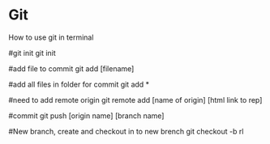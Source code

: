 # Git
How to use git in terminal

#git init
git init

#add file to commit
git add [filename] 

#add all files in folder for commit
git add *

#need to add remote origin
git remote add [name of origin] [html link to rep]

#commit
git push [origin name] [branch name]


#New branch, create and checkout in to new brench
git checkout -b rl



